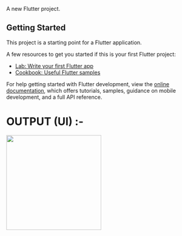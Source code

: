 A new Flutter project.

## Getting Started

This project is a starting point for a Flutter application.

A few resources to get you started if this is your first Flutter project:

- [Lab: Write your first Flutter app](https://docs.flutter.dev/get-started/codelab)
- [Cookbook: Useful Flutter samples](https://docs.flutter.dev/cookbook)

For help getting started with Flutter development, view the
[online documentation](https://docs.flutter.dev/), which offers tutorials,
samples, guidance on mobile development, and a full API reference.

# OUTPUT (UI) :- 

<img align="left" src="https://github.com/TushalKaklottar/monopoly_game/assets/113959965/14c59230-d97b-4b23-9056-671cab19b330" width="250px">
<!-- <img align="left" src="https://github.com/TushalKaklottar/air_hockey_game/assets/113959965/968790da-8780-4d66-9b03-5ea901dbe386" width="250px">
<img src="https://github.com/TushalKaklottar/air_hockey_game/assets/113959965/79b878ff-4068-4052-9372-b63f4c20c9f4" width="250px"> -->
